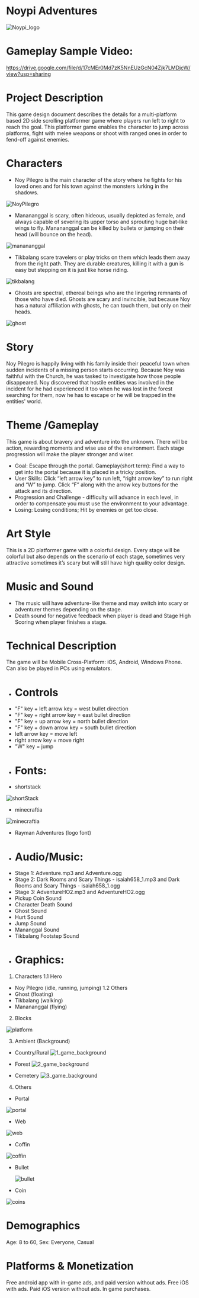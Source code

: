 # Noypi Adventures
![Noypi_logo](https://user-images.githubusercontent.com/73202856/96662565-34a6fd00-1381-11eb-807c-7ac464dd5967.png)

# Gameplay Sample Video:
https://drive.google.com/file/d/17cMEr0Md7zK5NnEUzGcN04Zjk7LMDjcW/view?usp=sharing

# Project Description
This game design document describes the details for a multi-platform based 2D side scrolling platformer game where players run left to right to reach the goal. This platformer game enables the character to jump across platforms, fight with melee weapons or shoot with ranged ones in order to fend-off against enemies.

# Characters
* Noy Pilegro is the main character of the story where he fights for his loved ones and for his town against the monsters lurking in the shadows.

![NoyPilegro](https://user-images.githubusercontent.com/73202856/96665089-ae8db500-1386-11eb-816f-501ad2f9adab.png)

* Manananggal is scary, often hideous, usually depicted as female, and always capable of severing its upper torso and sprouting huge bat-like wings to fly. Manananggal can be killed by bullets or jumping on their head (will bounce on the head).

![manananggal](https://user-images.githubusercontent.com/73202856/96666041-e4cc3400-1388-11eb-8f7d-84841ad76542.png)

* Tikbalang scare travelers or play tricks on them which leads them away from the right path. They are durable creatures, killing it with a gun is easy but stepping on it is just like horse riding.

![tikbalang](https://user-images.githubusercontent.com/73202856/96666081-f8779a80-1388-11eb-886c-4ac829d6c999.png)

* Ghosts are spectral, ethereal beings who are the lingering remnants of those who have died. Ghosts are scary and invincible, but because Noy has a natural affiliation with ghosts, he can touch them, but only on their heads.

![ghost](https://user-images.githubusercontent.com/73202856/96667092-f6aed680-138a-11eb-8b0b-89c8d3ec7427.png)

# Story
Noy Pilegro is happily living with his family inside their peaceful town when sudden incidents of a missing person starts occurring. Because Noy was faithful with the Church, he was tasked to investigate how those people disappeared. Noy discovered that hostile entities was involved in the incident for he had experienced it too when he was lost in the forest searching for them, now he has to escape or he will be trapped in the entities' world.

# Theme /Gameplay
This game is about bravery and adventure into the unknown. There will be action, rewarding moments and wise use of the environment. Each stage progression will make the player stronger and wiser.

* Goal: Escape through the portal. Gameplay(short term): Find a way to get into the portal because it is placed in a tricky position.
* User Skills: Click “left arrow key” to run left, “right arrow key” to run right and “W” to jump. Click “F” along with the arrow key buttons for the attack and its direction.
* Progression and Challenge - difficulty will advance in each level, in order to compensate you must use the environment to your advantage.
* Losing: Losing conditions; Hit by enemies or get too close.

# Art Style
This is a 2D platformer game with a colorful design. Every stage will be colorful but also depends on the scenario of each stage, sometimes very attractive sometimes it’s scary but will still have high quality color design.

# Music and Sound
* The music will have adventure-like theme and may switch into scary or adventurer themes depending on the stage.
* Death sound for negative feedback when player is dead and Stage High Scoring when player finishes a stage.

# Technical Description
The game will be Mobile Cross-Platform: iOS, Android, Windows Phone. Can also be played in PCs using emulators.

* # Controls
- "F" key + left arrow key = west bullet direction
- "F" key + right arrow key = east bullet direction
- "F" key + up arrow key = north bullet direction
- "F" key + down arrow key = south bullet direction
- left arrow key = move left
- right arrow key = move right
- "W" key = jump

* # Fonts:
- shortstack

![shortStack](https://user-images.githubusercontent.com/73202856/96670616-56f54680-1392-11eb-8dbb-1498c85aa721.png)

- minecraftia

![minecraftia](https://user-images.githubusercontent.com/73202856/96670663-7ab88c80-1392-11eb-90da-68fe9c03d3be.png)

- Rayman Adventures (logo font)

* # Audio/Music:
- Stage 1: Adventure.mp3 and Adventure.ogg
- Stage 2: Dark Rooms and Scary Things - isaiah658_1.mp3 and Dark Rooms and Scary Things - isaiah658_1.ogg
- Stage 3: AdventureHO2.mp3 and AdventureHO2.ogg
- Pickup Coin Sound
- Character Death Sound
- Ghost Sound
- Hurt Sound
- Jump Sound
- Mananggal Sound
- Tikbalang Footstep Sound

* # Graphics:
1. Characters
1.1 Hero
- Noy Pilegro (idle, running, jumping)
1.2 Others
- Ghost (floating)
- Tikbalang (walking)
- Manananggal (flying)

2. Blocks

![platform](https://user-images.githubusercontent.com/73202856/96674701-f408ad00-139b-11eb-915d-7a226e81df46.png)

3. Ambient (Background)

- Country/Rural
![1_game_background](https://user-images.githubusercontent.com/73202856/96674854-39c57580-139c-11eb-80e2-e6ee964b7eda.png)

- Forest
![2_game_background](https://user-images.githubusercontent.com/73202856/96674931-637e9c80-139c-11eb-82a6-9ade7dd222be.png)

- Cemetery
![3_game_background](https://user-images.githubusercontent.com/73202856/96674962-73967c00-139c-11eb-9084-e0cb2ab05f62.png)


4. Others

- Portal

![portal](https://user-images.githubusercontent.com/73202856/96675065-aa6c9200-139c-11eb-8c6f-f3aa994aa78a.png)

- Web

![web](https://user-images.githubusercontent.com/73202856/96675184-f91a2c00-139c-11eb-8fe1-b030c31be4b6.png)

- Coffin

![coffin](https://user-images.githubusercontent.com/73202856/96675212-07684800-139d-11eb-8884-edfc06b905ba.png)

- Bullet

   ![bullet](https://user-images.githubusercontent.com/73202856/96675360-50b89780-139d-11eb-8195-9887bd453e6a.png)

- Coin

![coins](https://user-images.githubusercontent.com/73202856/96675369-53b38800-139d-11eb-8879-513f0dbad54a.png)

# Demographics
Age: 8 to 60, Sex: Everyone, Casual

# Platforms & Monetization
Free android app with in-game ads, and paid version without ads. Free iOS with ads. Paid iOS version without ads. In game purchases.
